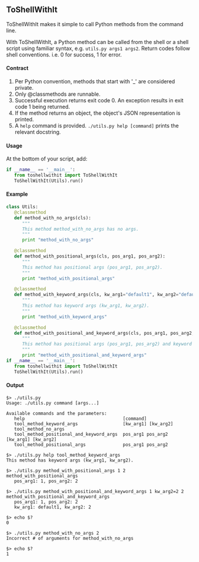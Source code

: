## ToShellWithIt
ToShellWithIt makes it simple to call Python methods from the command line. 

With ToShellWithIt, a Python method can be called from the shell or a shell script using familiar syntax, e.g. `utils.py args1 args2`. Return codes follow shell conventions. i.e. 0 for success, 1 for error.

#### Contract
1. Per Python convention, methods that start with '_' are considered private.
2. Only @classmethods are runnable.
3. Successful execution returns exit code 0. An exception results in exit code 1 being returned.
4. If the method returns an object, the object's JSON representation is printed.
5. A `help` command is provided. `./utils.py help [command]` prints the relevant docstring.

#### Usage
At the bottom of your script, add:
```python
if __name__ == '__main__':
   from toshellwithit import ToShellWithIt
   ToShellWithIt(Utils).run()
```

#### Example
```python
class Utils:
   @classmethod
   def method_with_no_args(cls):
      """
      This method method_with_no_args has no args.
      """
      print "method_with_no_args"

   @classmethod
   def method_with_positional_args(cls, pos_arg1, pos_arg2):
      """
      This method has positional args (pos_arg1, pos_arg2).
      """
      print "method_with_positional_args"

   @classmethod
   def method_with_keyword_args(cls, kw_arg1="default1", kw_arg2="default2"):
      """
      This method has keyword args (kw_arg1, kw_arg2).
      """
      print "method_with_keyword_args"

   @classmethod
   def method_with_positional_and_keyword_args(cls, pos_arg1, pos_arg2, kw_arg1="default1", kw_arg2="default2"):
      """
      This method has positional args (pos_arg1, pos_arg2) and keyword args (kw_arg1, kw_arg2).
      """
      print "method_with_positional_and_keyword_args"                                                                           
if __name__ == '__main__':
   from toshellwithit import ToShellWithIt
   ToShellWithIt(Utils).run()
```

#### Output
```
$> ./utils.py
Usage: ./utils.py command [args...]

Available commands and the parameters:
   help                                     [command]
   tool_method_keyword_args                 [kw_arg1] [kw_arg2]
   tool_method_no_args                      
   tool_method_positional_and_keyword_args  pos_arg1 pos_arg2 [kw_arg1] [kw_arg2]
   tool_method_positional_args              pos_arg1 pos_arg2 

$> ./utils.py help tool_method_keyword_args
This method has keyword args (kw_arg1, kw_arg2).

$> ./utils.py method_with_positional_args 1 2
method_with_positional_args
   pos_arg1: 1, pos_arg2: 2

$> ./utils.py method_with_positional_and_keyword_args 1 kw_arg2=2 2
method_with_positional_and_keyword_args
   pos_arg1: 1, pos_arg2: 2
   kw_arg1: default1, kw_arg2: 2

$> echo $?
0

$> ./utils.py method_with_no_args 2
Incorrect # of arguments for method_with_no_args

$> echo $?
1
```

